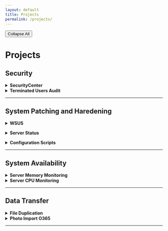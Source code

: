 ```yaml
---
layout: default
title: Projects
permalink: /projects/
---
```



<!--
<details><summary>Gist</summary><p>
{% gist 52734cd74f56ea2a821e64db793d797c %}
</p></details>
-->

<button id="collapse-all" class="collapse_all">Collapse All</button>

# Projects

## Security
<details><summary><b>SecurityCenter</b></summary>
</details>
<details><summary><b>Terminated Users Audit</b></summary>
<h3>Systems Access</h3>

<h3>Physical Access</h3>
</details>

<hr/>

## System Patching and Haredening
<p>
<details><summary><b>WSUS</b></summary>
</details>
</p>
<p>
<details><summary><b>Server Status</b></summary>
A PowerShell script that pings, checks the uptime, and displays any pending Windows Updates in a single HTML file.
</details>
</p>
<p>
<details><summary><b>Configuration Scripts</b></summary>
<details class="indent"><summary>CVE-2017-8529</summary>
A PowerShell script to modify a registry setting to protect the system from CVE-2017-8529.
</details>
</details>
</p>
<hr/>

## System Availability
<details><summary><b>Server Memory Monitoring</b></summary>
</details>
<details><summary><b>Server CPU Monitoring</b></summary>
</details>

<hr/>

## Data Transfer
<details><summary><b>File Duplication</b></summary>
</details>
<details><summary><b>Photo Import O365</b></summary>
</details>

<hr/>
